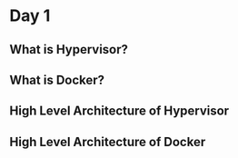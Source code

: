 # Day 1

## What is Hypervisor?

## What is Docker?

## High Level Architecture of Hypervisor

## High Level Architecture of Docker


